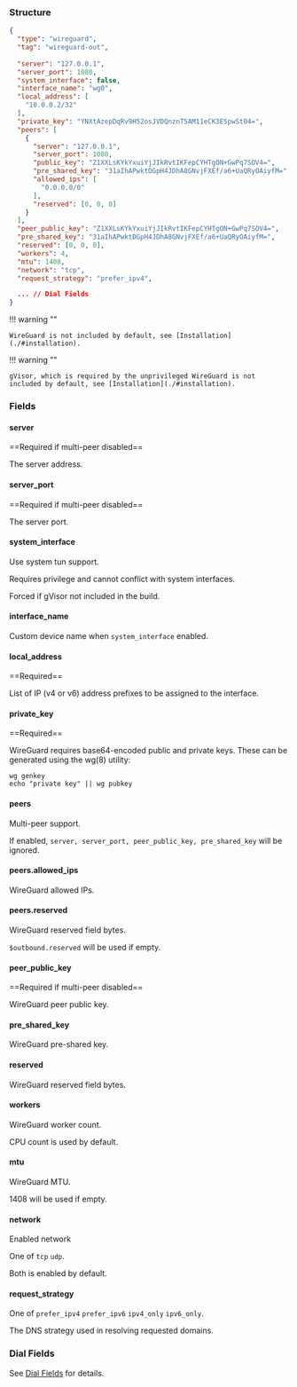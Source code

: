 ### Structure

```json
{
  "type": "wireguard",
  "tag": "wireguard-out",
  
  "server": "127.0.0.1",
  "server_port": 1080,
  "system_interface": false,
  "interface_name": "wg0",
  "local_address": [
    "10.0.0.2/32"
  ],
  "private_key": "YNXtAzepDqRv9H52osJVDQnznT5AM11eCK3ESpwSt04=",
  "peers": [
    {
      "server": "127.0.0.1",
      "server_port": 1080,
      "public_key": "Z1XXLsKYkYxuiYjJIkRvtIKFepCYHTgON+GwPq7SOV4=",
      "pre_shared_key": "31aIhAPwktDGpH4JDhA8GNvjFXEf/a6+UaQRyOAiyfM=",
      "allowed_ips": [
        "0.0.0.0/0"
      ],
      "reserved": [0, 0, 0]
    }
  ],
  "peer_public_key": "Z1XXLsKYkYxuiYjJIkRvtIKFepCYHTgON+GwPq7SOV4=",
  "pre_shared_key": "31aIhAPwktDGpH4JDhA8GNvjFXEf/a6+UaQRyOAiyfM=",
  "reserved": [0, 0, 0],
  "workers": 4,
  "mtu": 1408,
  "network": "tcp",
  "request_strategy": "prefer_ipv4",

  ... // Dial Fields
}
```

!!! warning ""

    WireGuard is not included by default, see [Installation](./#installation).

!!! warning ""

    gVisor, which is required by the unprivileged WireGuard is not included by default, see [Installation](./#installation).

### Fields

#### server

==Required if multi-peer disabled==

The server address.

#### server_port

==Required if multi-peer disabled==

The server port.

#### system_interface

Use system tun support.

Requires privilege and cannot conflict with system interfaces.

Forced if gVisor not included in the build.

#### interface_name

Custom device name when `system_interface` enabled.

#### local_address

==Required==

List of IP (v4 or v6) address prefixes to be assigned to the interface.

#### private_key

==Required==

WireGuard requires base64-encoded public and private keys. These can be generated using the wg(8) utility:

```shell
wg genkey
echo "private key" || wg pubkey
```

#### peers

Multi-peer support. 

If enabled, `server, server_port, peer_public_key, pre_shared_key` will be ignored.

#### peers.allowed_ips

WireGuard allowed IPs.

#### peers.reserved

WireGuard reserved field bytes.

`$outbound.reserved` will be used if empty.

#### peer_public_key

==Required if multi-peer disabled==

WireGuard peer public key.

#### pre_shared_key

WireGuard pre-shared key.

#### reserved

WireGuard reserved field bytes.

#### workers

WireGuard worker count.

CPU count is used by default.

#### mtu

WireGuard MTU.

1408 will be used if empty.

#### network

Enabled network

One of `tcp` `udp`.

Both is enabled by default.

#### request_strategy

One of `prefer_ipv4` `prefer_ipv6` `ipv4_only` `ipv6_only`.

The DNS strategy used in resolving requested domains.

### Dial Fields

See [Dial Fields](/configuration/shared/dial/) for details.
